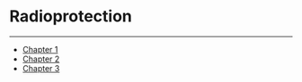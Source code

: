 # Radioprotection
-----------------
- [Chapter 1](./chapter_1.md)
- [Chapter 2](./chapter_2.md)
- [Chapter 3](./chapter_3.md)
